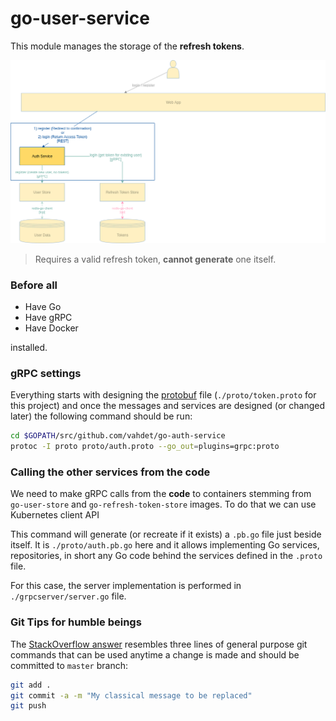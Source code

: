 # go-user-service

This module manages the storage of the **refresh tokens**.

![alt text](diagram.png)

> Requires a valid refresh token, **cannot generate** one itself.

### Before all
* Have Go
* Have gRPC
* Have Docker

installed.

### gRPC settings
Everything starts with designing the [protobuf](https://github.com/google/protobuf) file
(`./proto/token.proto` for this project) and once the messages and services are designed
(or changed later) the following command should be run:
```sh
cd $GOPATH/src/github.com/vahdet/go-auth-service
protoc -I proto proto/auth.proto --go_out=plugins=grpc:proto
```

### Calling the other services from the code
We need to make gRPC calls from the **code** to containers stemming from `go-user-store` and `go-refresh-token-store` images. To do that we can use Kubernetes client API

This command will generate (or recreate if it exists) a `.pb.go` file just beside itself.
It is `./proto/auth.pb.go` here and it allows implementing Go services, repositories, in short any Go code
behind the services defined in the `.proto` file.

For this case, the server implementation is performed in `./grpcserver/server.go` file.

### Git Tips for humble beings
The [StackOverflow answer](https://stackoverflow.com/a/23328996/4636715) resembles three lines of general purpose git commands
that can be used anytime a change is made and should be committed to `master` branch:

```bash
git add .
git commit -a -m "My classical message to be replaced"
git push
```
